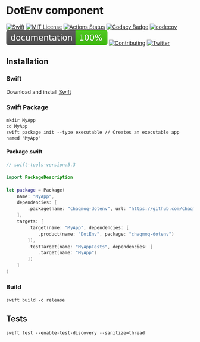 # DotEnv component
[![Swift](https://img.shields.io/badge/swift-5.3-brightgreen.svg)](https://swift.org/download/#releases) [![MIT License](https://img.shields.io/badge/license-MIT-brightgreen.svg)](https://github.com/chaqmoq/dotenv/blob/master/LICENSE/) [![Actions Status](https://github.com/chaqmoq/dotenv/workflows/development/badge.svg)](https://github.com/chaqmoq/dotenv/actions) [![Codacy Badge](https://app.codacy.com/project/badge/Grade/72724ae31a364cd3a790f968064d84a7)](https://www.codacy.com/gh/chaqmoq/dotenv/dashboard?utm_source=github.com&amp;utm_medium=referral&amp;utm_content=chaqmoq/dotenv&amp;utm_campaign=Badge_Grade) [![codecov](https://codecov.io/gh/chaqmoq/dotenv/branch/master/graph/badge.svg?token=FomzPdGD42)](https://codecov.io/gh/chaqmoq/dotenv) [![Documentation](https://github.com/chaqmoq/dotenv/blob/gh-pages/badge.svg)](https://chaqmoq.dev/dotenv/) [![Contributing](https://img.shields.io/badge/contributing-guide-brightgreen.svg)](https://github.com/chaqmoq/dotenv/blob/master/CONTRIBUTING.md) [![Twitter](https://img.shields.io/badge/twitter-chaqmoqdev-brightgreen.svg)](https://twitter.com/chaqmoqdev)

## Installation
### Swift
Download and install [Swift](https://swift.org/download)

### Swift Package
```shell
mkdir MyApp
cd MyApp
swift package init --type executable // Creates an executable app named "MyApp"
```

#### Package.swift
```swift
// swift-tools-version:5.3

import PackageDescription

let package = Package(
    name: "MyApp",
    dependencies: [
        .package(name: "chaqmoq-dotenv", url: "https://github.com/chaqmoq/dotenv.git", .branch("master"))
    ],
    targets: [
        .target(name: "MyApp", dependencies: [
            .product(name: "DotEnv", package: "chaqmoq-dotenv")
        ]),
        .testTarget(name: "MyAppTests", dependencies: [
            .target(name: "MyApp")
        ])
    ]
)
```

### Build
```shell
swift build -c release
```

## Tests
```shell
swift test --enable-test-discovery --sanitize=thread
```
